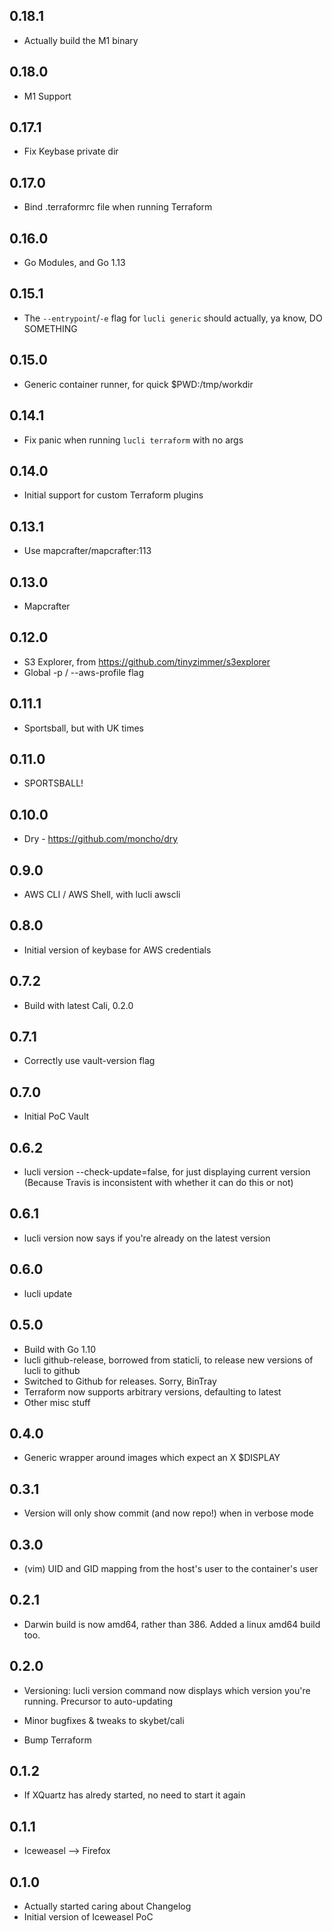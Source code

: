 ## 0.18.1

* Actually build the M1 binary

## 0.18.0

* M1 Support

## 0.17.1

* Fix Keybase private dir

## 0.17.0

* Bind .terraformrc file when running Terraform

## 0.16.0

* Go Modules, and Go 1.13

## 0.15.1

* The `--entrypoint`/`-e` flag for `lucli generic` should actually, ya know, DO SOMETHING

## 0.15.0

* Generic container runner, for quick $PWD:/tmp/workdir

## 0.14.1

* Fix panic when running `lucli terraform` with no args

## 0.14.0

* Initial support for custom Terraform plugins

## 0.13.1

* Use mapcrafter/mapcrafter:113

## 0.13.0

* Mapcrafter

## 0.12.0

* S3 Explorer, from https://github.com/tinyzimmer/s3explorer
* Global -p / --aws-profile flag

## 0.11.1

* Sportsball, but with UK times

## 0.11.0

* SPORTSBALL!

## 0.10.0

* Dry - https://github.com/moncho/dry

## 0.9.0

* AWS CLI / AWS Shell, with lucli awscli

## 0.8.0

* Initial version of keybase for AWS credentials

## 0.7.2

* Build with latest Cali, 0.2.0

## 0.7.1

* Correctly use vault-version flag

## 0.7.0

* Initial PoC Vault

## 0.6.2

* lucli version --check-update=false, for just displaying current version
(Because Travis is inconsistent with whether it can do this or not)

## 0.6.1

* lucli version now says if you're already on the latest version

## 0.6.0

* lucli update

## 0.5.0

* Build with Go 1.10
* lucli github-release, borrowed from staticli, to release new versions of lucli to github
* Switched to Github for releases. Sorry, BinTray
* Terraform now supports arbitrary versions, defaulting to latest
* Other misc stuff

## 0.4.0

* Generic wrapper around images which expect an X $DISPLAY

## 0.3.1

* Version will only show commit (and now repo!) when in verbose mode

## 0.3.0

* (vim) UID and GID mapping from the host's user to the container's user

## 0.2.1

* Darwin build is now amd64, rather than 386. Added a linux amd64 build too.

## 0.2.0

* Versioning: lucli version command now displays which version you're running.
  Precursor to auto-updating

* Minor bugfixes & tweaks to skybet/cali

* Bump Terraform

## 0.1.2

* If XQuartz has alredy started, no need to start it again

## 0.1.1

* Iceweasel --> Firefox

## 0.1.0

* Actually started caring about Changelog
* Initial version of Iceweasel PoC
